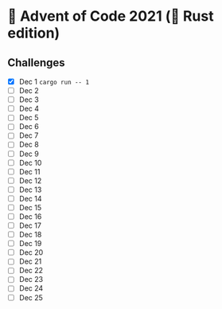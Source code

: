 # 🎄 Advent of Code 2021 (🦀 Rust edition)

## Challenges

- [x] Dec 1 `cargo run -- 1`
- [ ] Dec 2
- [ ] Dec 3
- [ ] Dec 4
- [ ] Dec 5
- [ ] Dec 6
- [ ] Dec 7
- [ ] Dec 8
- [ ] Dec 9
- [ ] Dec 10
- [ ] Dec 11
- [ ] Dec 12
- [ ] Dec 13
- [ ] Dec 14
- [ ] Dec 15
- [ ] Dec 16
- [ ] Dec 17
- [ ] Dec 18
- [ ] Dec 19
- [ ] Dec 20
- [ ] Dec 21
- [ ] Dec 22
- [ ] Dec 23
- [ ] Dec 24
- [ ] Dec 25
